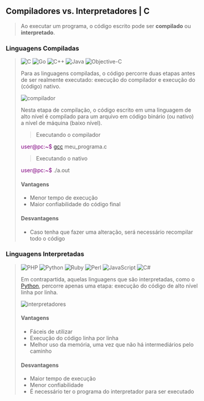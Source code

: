 ## Compiladores vs. Interpretadores | C
>
> Ao executar um programa, o código escrito pode ser **compilado** ou **interpretado**.
>

### Linguagens Compiladas

> ![C](https://img.shields.io/badge/c-%2300599C.svg?style=for-the-badge&logo=c&logoColor=white) ![Go](https://img.shields.io/badge/go-%2300ADD8.svg?style=for-the-badge&logo=go&logoColor=white) ![C++](https://img.shields.io/badge/c++-%2300599C.svg?style=for-the-badge&logo=c%2B%2B&logoColor=white) ![Java](https://img.shields.io/badge/java-%23ED8B00.svg?style=for-the-badge&logo=openjdk&logoColor=white) ![Objective-C](https://img.shields.io/badge/OBJECTIVE--C-%233A95E3.svg?style=for-the-badge&logo=apple&logoColor=white) 
> 
> Para as linguagens compiladas, o código percorre duas etapas antes de ser realmente executado: execução do compilador e execução do (código) nativo. 
>
> ![compilador](https://lh6.googleusercontent.com/80KkpsaGvzNzneQMQP7Uq4IOXYIgaWxUqRL2VxZFJGXEcTOeDc2B0h2eSgz1YZLSF17idTsNkcsv1tR00JFc1jtsoeoMXalSivfTF3f0wJo8AtQI4uGccaIsFFpFPmmQfVhyfF0U)
> 
> Nesta etapa de compilação, o código escrito em uma linguagem de alto nível é compilado para um arquivo em código binário (ou nativo) a nível de máquina (baixo nível).
>
> > Executando o compilador
>            
>    <span style= "color: purple">user@pc:~$</span> [gcc](https://blog.betrybe.com/tecnologia/compilador-o-que-e/#:~:text=dezembro%20de%202014.-,GCC,-GNU%20Compiler%20Collection) meu_programa.c
>
> > Executando o nativo
> 
>    <span style= "color: purple">user@pc:~$</span> ./a.out
> 
> #### Vantagens
> 
> - Menor tempo de execução
> - Maior confiabilidade do código final
>
> #### Desvantagens
>
> - Caso tenha que fazer uma alteração, será necessário recompilar todo o código
> 

### Linguagens Interpretadas
>
> ![PHP](https://img.shields.io/badge/php-%23777BB4.svg?style=for-the-badge&logo=php&logoColor=white) ![Python](https://img.shields.io/badge/python-3670A0?style=for-the-badge&logo=python&logoColor=ffdd54) ![Ruby](https://img.shields.io/badge/ruby-%23CC342D.svg?style=for-the-badge&logo=ruby&logoColor=white) ![Perl](https://img.shields.io/badge/perl-%2339457E.svg?style=for-the-badge&logo=perl&logoColor=white) ![JavaScript](https://img.shields.io/badge/javascript-%23323330.svg?style=for-the-badge&logo=javascript&logoColor=%23F7DF1E) ![C#](https://img.shields.io/badge/c%23-%23239120.svg?style=for-the-badge&logo=c-sharp&logoColor=white)
> 
> Em contrapartida, aquelas linguagens que são interpretadas, como o [Python](../Python/resumo.md), percorre apenas uma etapa: execução do código de alto nível linha por linha.
>
> ![interpretadores](https://media.geeksforgeeks.org/wp-content/uploads/20200530152827/223-1.png)
>
> #### Vantagens
>
> - Fáceis de utilizar
> - Execução do código linha por linha
> - Melhor uso da memória, uma vez que não há intermediários pelo caminho
>
> #### Desvantagens
>
> - Maior tempo de execução
> - Menor confiabilidade
> - É necessário ter o programa do interpretador para ser executado
>
> 